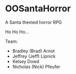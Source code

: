 # OOSantaHorror

A Santa themed horror RPG

Ho Ho Ho...

Team:
- Bradley (Brad) Arnot
- Jeffrey (Jeff) Lipnick
- Kelsey Dowd
- Nicholas (Nick) Pfeufer

